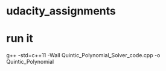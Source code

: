 # udacity_assignments

# run it
g++ -std=c++11 -Wall Quintic_Polynomial_Solver_code.cpp -o Quintic_Polynomial

